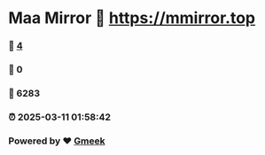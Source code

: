 # Maa Mirror :link: https://mmirror.top 
### :page_facing_up: [4](https://mmirror.top/tag.html) 
### :speech_balloon: 0 
### :hibiscus: 6283 
### :alarm_clock: 2025-03-11 01:58:42 
### Powered by :heart: [Gmeek](https://github.com/Meekdai/Gmeek)
